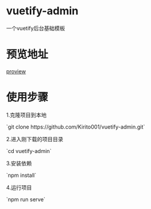 # vuetify-admin
一个vuetify后台基础模板
# 预览地址
<a href="http://fhluo.gitee.io/vuetify-admin" target="_blank">proview</a>
# 使用步骤
<p>1.克隆项目到本地</p>
`git clone https://github.com/Kirito001/vuetify-admin.git`
<p>2.进入刚下载的项目目录</p>
`cd vuetify-admin`
<p>3.安装依赖</p>
`npm install`
<p>4.运行项目</p>
`npm run serve`
